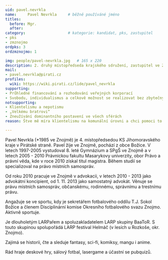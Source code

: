 ```yaml
---
uid: pavel.nevrkla
name:     Pavel Nevrkla  	# běžně používáné jméno
titles:
  before: Mgr. 
  after:
category:                 	# kategorie: kandidat, pks, zastupitel
- pks
- zmznojmo
ordpks: 3
ordzmznojmo: 1

img: people/pavel-nevrkla.jpg   # 165 x 220
description: 2. druhý místopředseda krajského sdružení, zastupitel ve Znojmě, advokát       	# kratký popis, max 160 znaků
mail:
- pavel.nevrkla@pirati.cz
profiles:
  wiki: https://wiki.pirati.cz/lide/pavel_nevrkla
supporting:
- Průhledné financování a rozhodování veřejných korporací
- Svobodu, individualismus a celkově možnost se realizovat bez zbytečných omezení
notsupporting:
- Klientelismu a nepotismu
- „Velkému bratrovi“
- Zneužívání dominantního postavení ve všech sférách
reason: Štve mě míra klientelismu na komunální úrovni a chci pomoci to změnit. Úřad nesmí být o známostech. Dále chci celkově jednodušší a přívětivější úřad, který bude méně formalistický a byrokratický. Město by mělo regulovat spíše méně a jen to nejnutnější.

---
```


Pavel Nevrkla (*1985 ve Znojmě) je 4. místopředsedou KS Jihomoravského kraje v Pirátské straně. Pavel žije ve Znojmě, pochází z obce Božice.
V letech 1997-2005 vystudoval 8. leté Gymnázium a SPgŠ ve Znojmě a v letech 2005 - 2010 Právnickou fakultu Masarykovy univerzity, obor Právo a právní věda, kde v roce 2010 získal titul magistra. Během studií se specializoval na právo místních samospráv.

Od roku 2010 pracuje ve Znojmě v advokacii, v letech 2010 - 2013 jako advokátní koncipient, od 1. 11. 2013 jako samostatný advokát. Věnuje se právu místních samospráv, občanskému, rodinnému, správnímu a trestnímu právu.

Angažuje se ve sportu, kdy je sekretářem fotbalového oddílu T.J. Sokol Božice a členem Disciplinární komise Okresního fotbalového svazu Znojmo. Aktivně sportuje.

Je dlouholetým LARPařem a spoluzakladatelem LARP skupiny BaaToR. S touto skupinou spolupořádá LARP festival Helmáč (v lesích u Rozkoše, okr. Znojmo).

Zajímá se historii, čte a sleduje fantasy, sci-fi, komiksy, mangu i anime.

Rád hraje deskové hry, sálový fotbal, lasergame a účastní se pubquizů.
